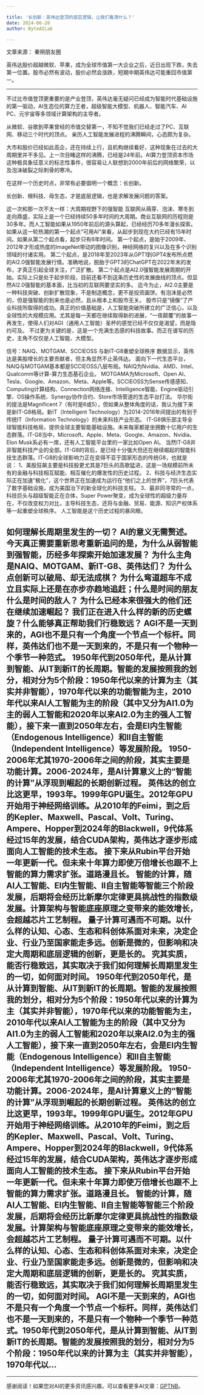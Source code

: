 ```yaml
---

title: '长创新：英伟达登顶的底层逻辑，让我们看清什么？'
date: 2024-06-28
author: ByteAILab

---
```


文章来源： 秦朔朋友圈

英伟达股价超越微软、苹果，成为全球市值第一大企业之后，近日出现下跌，失去第一位置。股市必然有波动，股价必然会涨跌，短期中期英伟达可能重回市值第一。

---
不过比市值登顶更重要的是产业登顶，英伟达毫无疑问已经成为智能时代基础设施的第一驱动，AI生态位的算力王者，超级智能大模型、机器人、智能汽车、AI PC、元宇宙等多领域计算架构的主导者。

从微软、谷歌到苹果曾经的市值交替第一，不知不觉我们已经走过了PC、互联网、移动三个时代的顶点。
亲历人工智能发展进程的沸腾瞬间，心态颇为复杂。

大市和股价已经如此高企，还在持续上行，且机构继续看好，这种现象在过去的大周期里并不多见。上一次目睹这样的沸腾，已经是24年前。AI算力登顶资本市场这种极具象征意义的标志性事件，很容易让人联想到2000年前后的网络繁荣，以及泡沫破裂之际刺骨的寒冷。

在这样一个历史时点，非常有必要倡明一个概念：长创新。

长创新、根科技、母生态，才是底层逻辑，也是求解发展问题的答案。

这一次和那一次不太一样：大周期视野下的强智能
互联网从萌芽、泡沫、寒冬到走向鼎盛，实际上是一个已经持续50多年时间的大周期。商业互联网的历程则是30多年。而人工智能如果从1950年前后的源头算起，已经经历70多年漫长探索。如果从这一轮热潮的第一个起点“可用AI”来看，从起步到现在大约已经有15年时间。如果从第二个起点看，起步只有6年时间。
  第一个起点，是始于2009年、2012年才形成热度的ImageNet带动的图像识别，神经网络的复兴以及在多个识别领域的付诸实用。
  第二个起点，是2018年至2023年从GPT1到GPT4发布所点燃的AI2.0强智能发展行情。准确地说，脱胎于GPT3的ChatGPT在2022年末的发布，才真正引起全球关注，广泛扩散。
第二个起点是AI2.0强智能发展周期的开始。实际上只是处于起步阶段，目前还看不到这条历史性的发展曲线的顶点。但显然AI2.0强智能的基本面，比当初的互联网要坚实的多。
迄今为止，AI2.0主要是一种科技突破、创新扩散现象，不是制造概念，更不是投资画饼。有泡沫是必然的，但是强智能的到来也是必然，且从根本上和股市无关。
股市只是“镜像”了产业科技所取得的成功。真正的价值基础是，人工智能突破所建立的广泛信心，以及全球性的大规模应用。尤其是每一天都在继续取得新的进展，“一夜颠覆”的故事一再发生，使得人们对AGI（通用人工智能）圣杯的感觉已经不仅仅是渴望，而是隐约可及。
不过更为关键的是，这是一个充满生态感的科技故事。而正在谱写的历史，主角不仅仅是人工智能、大模型。

信号：NAIQ、MOTGAM、SCCIEOSS
与新IT-G8重塑全球秩序
数据显示，英伟达是美股增长的主要贡献者，但主角显然不止英伟达。
面向下一代生态平台，NAIQ与MOTGAM基本都是SCCIEOSS八层布局。NAIQ为Nvidia、AMD、Intel、Qualcomm等计算-算力生态基石企业。
MOTGAMA为Microsoft、Open AI、Tesla、Google、Amazon、Meta、Apple等。SCCIEOSS为Sense传感感知、Computing计算结构、Connection网络连接、Intelligence智能、Engine驱动引擎、OS操作系统、Synergy协作合约、Store市场管道的生态平台打法。
华尔街的提法是Magnificent 7（有时是6或5），但如果从整体角度的话，我认为接下来是新IT-G8格局。新IT（Intelligent Technology）为2014-2016年间提出的有别于传统IT（Information Technology）的未来科技产业形态。
IT-G8俱乐部主导全球智能科技格局，提供全球主要智能基础设施。未来每家都是坐拥数十亿用户的生态群落。IT-G8当中，Microsoft、Apple、Meta、Google、Amazon、Nvidia、Elon Musk系必有一席，还有人工智能平台里的一家比如Open AI。
当然IT-G8并非智能科技产业的全部。IT-G8的背后，是已经十分强大但还在继续崛起的智能科技生态群落。IT-G8的全球影响力正在变得不亚于国家形态的传统G8，也就是说：
1、美股狂飙主要是科技股更尤其是7巨头的高歌猛进，这是一场规模前所未有的金融与科技相互赋能、相互催化的爆发性的历史过程。
2、科技与经济生态实际正在加速“极化”，这个世界正在加速成为运行在“他们之上的世界”，7巨头代表了数字基础设施，成为美国治下的新全球化的科技支柱。
3、最非同寻常的一点，科技巨头与超级智能正在合体，Super Power聚变，成为全球性的超级力量存在，不仅改变权力对比，主导科技生态，还将与金融、贸易、能源、知识产权体系等一起重塑全球秩序。
人工智能是这个历史过程的暴风眼。

如何理解长周期里发生的一切？
AI的意义无需赘述。
今天真正需要重新思考重新追问的是，为什么从弱智能到强智能，历经多年探索开始加速发展？
为什么主角是NAIQ、MOTGAM、新IT-G8、英伟达们？
为什么点创新可以破局、却无法成棋？
为什么弯道超车不成立且实际上还是在亦步亦趋地追赶；什么是时间的朋友什么是时间的敌人？
为什么已经本来很强大的他们还在继续加速崛起？
我们正在进入什么样的新的历史螺旋？什么能够真正帮助我们行稳致远？
AGI不是一天到来的，AGI也不是只有一个角度一个节点一个标杆。同样，英伟达们也不是一天到来的，不是只有一个物种一个季节一种范式。
1950年代到2050年代，是从计算到智能、从IT到新IT的长周期。智能的发展按照我的划分，相对分为5个阶段：1950年代以来的计算为主（其实并非智能），1970年代以来的功能智能为主，2010年代以来AI人工智能为主的阶段（其中又分为AI1.0为主的弱人工智能和2020年以来AI2.0为主的强人工智能），接下来一直到2050年左右，会是EI内生智能（Endogenous Intelligence）和II自主智能（Independent Intelligence）等发展阶段。
1950-2006年尤其1970-2006年之间的阶段，其实主要是功能计算。2006-2024年，是AI计算意义上的“智能的计算”从浮现到崛起的长期创新过程。
英伟达的创立比这更早，1993年。1999年GPU诞生。2012年GPU开始用于神经网络训练。从2010年的Feimi，到之后的Kepler、Maxwell、Pascal、Volt、Turing、Ampere、Hopper到2024年的Blackwell，9代体系经过15年的发展，结合CUDA架构，英伟达才逐步形成面向人工智能的技术生态。
接下来从Rubin平台开始一年更新一代。但未来十年算力即使万倍增长也跟不上智能的算力需求扩张。道路漫且长。
智能的计算，随AI人工智能、EI内生智能、II自主智能等智能三个阶段发展，后期将会经历比新摩尔定律更具挑战性的指数级发展。计算架构与智能底座原理之变带来的能效增长，会超越芯片工艺制程。
量子计算可遇而不可期。以什么样的认知、心态、生态和科创体系面对未来，决定企业、行业乃至国家能走多远。创新是微的，但影响和决定大周期和底层逻辑的创新，更是长的。
究其实质，能否行稳致远，其实取决于我们如何理解长周期里发生的一切，如何面对时间。
1950年代到2050年代，是从计算到智能、从IT到新IT的长周期。智能的发展按照我的划分，相对分为5个阶段：1950年代以来的计算为主（其实并非智能），1970年代以来的功能智能为主，2010年代以来AI人工智能为主的阶段（其中又分为AI1.0为主的弱人工智能和2020年以来AI2.0为主的强人工智能），接下来一直到2050年左右，会是EI内生智能（Endogenous Intelligence）和II自主智能（Independent Intelligence）等发展阶段。
1950-2006年尤其1970-2006年之间的阶段，其实主要是功能计算。2006-2024年，是AI计算意义上的“智能的计算”从浮现到崛起的长期创新过程。
英伟达的创立比这更早，1993年。1999年GPU诞生。2012年GPU开始用于神经网络训练。从2010年的Feimi，到之后的Kepler、Maxwell、Pascal、Volt、Turing、Ampere、Hopper到2024年的Blackwell，9代体系经过15年的发展，结合CUDA架构，英伟达才逐步形成面向人工智能的技术生态。
接下来从Rubin平台开始一年更新一代。但未来十年算力即使万倍增长也跟不上智能的算力需求扩张。道路漫且长。
智能的计算，随AI人工智能、EI内生智能、II自主智能等智能三个阶段发展，后期将会经历比新摩尔定律更具挑战性的指数级发展。计算架构与智能底座原理之变带来的能效增长，会超越芯片工艺制程。
量子计算可遇而不可期。以什么样的认知、心态、生态和科创体系面对未来，决定企业、行业乃至国家能走多远。创新是微的，但影响和决定大周期和底层逻辑的创新，更是长的。
究其实质，能否行稳致远，其实取决于我们如何理解长周期里发生的一切，如何面对时间。
AGI不是一天到来的，AGI也不是只有一个角度一个节点一个标杆。同样，英伟达们也不是一天到来的，不是只有一个物种一个季节一种范式。1950年代到2050年代，是从计算到智能、从IT到新IT的长周期。智能的发展按照我的划分，相对分为5个阶段：1950年代以来的计算为主（其实并非智能），1970年代以...
---
---
感谢阅读！如果您对AI的更多资讯感兴趣，可以查看更多AI文章：[GPTNB](https://gptnb.com)。